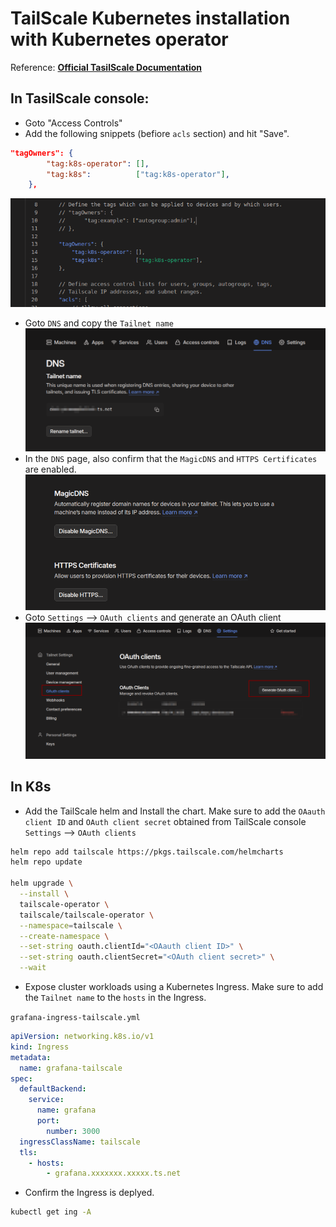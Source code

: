 # TailScale Kubernetes installation with Kubernetes operator

Reference: **[Official TasilScale Documentation](https://tailscale.com/kb/1236/kubernetes-operator?q=operator)**


## In TasilScale console:

- Goto "Access Controls"
- Add the following snippets (befiore ```acls``` section) and hit "Save".
``` json
"tagOwners": {
		"tag:k8s-operator": [],
		"tag:k8s":          ["tag:k8s-operator"],
	},
```
![tag](images/Access-Controls.png)  
- Goto ```DNS``` and copy the ```Tailnet name```
![Tailnet](images/tailnet-name.png)
- In the ```DNS``` page, also confirm that the ```MagicDNS``` and ```HTTPS Certificates``` are enabled.
![magixDNS_HTTPS](images/magic_dns-HTTPS.png)
- Goto ```Settings``` --> ```OAuth clients``` and generate an OAuth client
![OAuth clients](images/OAuth-clients.png)


## In K8s 

- Add the TailScale helm and Install the chart. Make sure to add the ```OAauth client ID``` and ```OAuth client secret``` obtained from TailScale console ```Settings``` --> ```OAuth clients```
``` bash
helm repo add tailscale https://pkgs.tailscale.com/helmcharts
helm repo update

helm upgrade \
  --install \
  tailscale-operator \
  tailscale/tailscale-operator \
  --namespace=tailscale \
  --create-namespace \
  --set-string oauth.clientId="<OAauth client ID>" \
  --set-string oauth.clientSecret="<OAuth client secret>" \
  --wait
```  
- Expose cluster workloads using a Kubernetes Ingress. Make sure to add the ```Tailnet name``` to the ```hosts``` in the Ingress.

```grafana-ingress-tailscale.yml```

``` yaml
apiVersion: networking.k8s.io/v1
kind: Ingress
metadata:
  name: grafana-tailscale
spec:
  defaultBackend:
    service:
      name: grafana
      port:
        number: 3000
  ingressClassName: tailscale
  tls:
    - hosts:
        - grafana.xxxxxxx.xxxxx.ts.net
```        
- Confirm the Ingress is deplyed.
``` bash
kubectl get ing -A
```